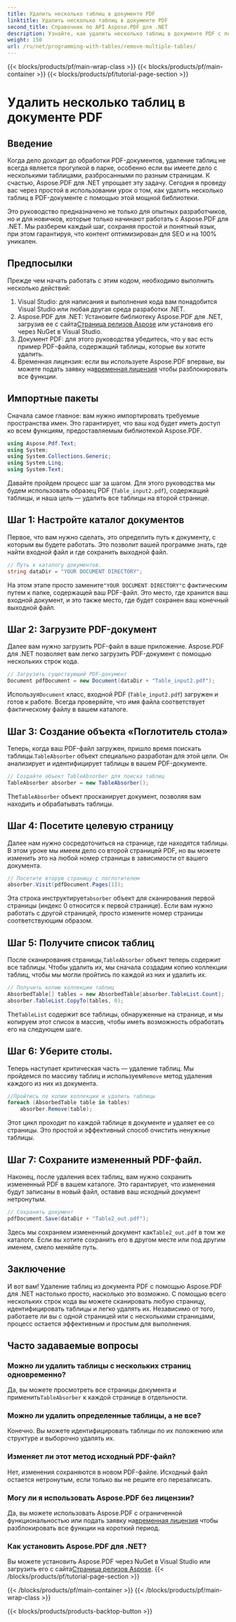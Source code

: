 ```yaml
---
title: Удалить несколько таблиц в документе PDF
linktitle: Удалить несколько таблиц в документе PDF
second_title: Справочник по API Aspose.PDF для .NET
description: Узнайте, как удалить несколько таблиц в документе PDF с помощью Aspose.PDF для .NET. Пошаговое руководство с примерами кода, часто задаваемыми вопросами и подробными объяснениями.
weight: 150
url: /ru/net/programming-with-tables/remove-multiple-tables/
---
```


{{< blocks/products/pf/main-wrap-class >}}
{{< blocks/products/pf/main-container >}}
{{< blocks/products/pf/tutorial-page-section >}}

# Удалить несколько таблиц в документе PDF

## Введение

Когда дело доходит до обработки PDF-документов, удаление таблиц не всегда является прогулкой в парке, особенно если вы имеете дело с несколькими таблицами, разбросанными по разным страницам. К счастью, Aspose.PDF для .NET упрощает эту задачу. Сегодня я проведу вас через простой в использовании урок о том, как удалить несколько таблиц в PDF-документе с помощью этой мощной библиотеки.

Это руководство предназначено не только для опытных разработчиков, но и для новичков, которые только начинают работать с Aspose.PDF для .NET. Мы разберем каждый шаг, сохраняя простой и понятный язык, при этом гарантируя, что контент оптимизирован для SEO и на 100% уникален.

## Предпосылки

Прежде чем начать работать с этим кодом, необходимо выполнить несколько действий:

1. Visual Studio: для написания и выполнения кода вам понадобится Visual Studio или любая другая среда разработки .NET.
2. Aspose.PDF для .NET: Установите библиотеку Aspose.PDF для .NET, загрузив ее с сайта[Страница релизов Aspose](https://releases.aspose.com/pdf/net/) или установив его через NuGet в Visual Studio.
3. Документ PDF: для этого руководства убедитесь, что у вас есть пример PDF-файла, содержащий таблицы, которые вы хотите удалить.
4.  Временная лицензия: если вы используете Aspose.PDF впервые, вы можете подать заявку на[временная лицензия](https://purchase.aspose.com/temporary-license/) чтобы разблокировать все функции.

## Импортные пакеты

Сначала самое главное: вам нужно импортировать требуемые пространства имен. Это гарантирует, что ваш код будет иметь доступ ко всем функциям, предоставляемым библиотекой Aspose.PDF.

```csharp
using Aspose.Pdf.Text;
using System;
using System.Collections.Generic;
using System.Linq;
using System.Text;
```

Давайте пройдем процесс шаг за шагом. Для этого руководства мы будем использовать образец PDF (`Table_input2.pdf`), содержащий таблицы, и наша цель — удалить все таблицы на второй странице.

## Шаг 1: Настройте каталог документов
Первое, что вам нужно сделать, это определить путь к документу, с которым вы будете работать. Это позволит вашей программе знать, где найти входной файл и где сохранить выходной файл.

```csharp
// Путь к каталогу документов.
string dataDir = "YOUR DOCUMENT DIRECTORY";
```

 На этом этапе просто замените`"YOUR DOCUMENT DIRECTORY"`с фактическим путем к папке, содержащей ваш PDF-файл. Это место, где хранится ваш входной документ, и это также место, где будет сохранен ваш конечный выходной файл.

## Шаг 2: Загрузите PDF-документ
Далее вам нужно загрузить PDF-файл в ваше приложение. Aspose.PDF для .NET позволяет вам легко загрузить PDF-документ с помощью нескольких строк кода.

```csharp
// Загрузить существующий PDF-документ
Document pdfDocument = new Document(dataDir + "Table_input2.pdf");
```

 Используя`Document` класс, входной PDF (`Table_input2.pdf`) загружен и готов к работе. Всегда проверяйте, что имя файла соответствует фактическому файлу в вашем каталоге.

## Шаг 3: Создание объекта «Поглотитель стола»
 Теперь, когда ваш PDF-файл загружен, пришло время поискать таблицы.`TableAbsorber` объект специально разработан для этой цели. Он анализирует и идентифицирует таблицы в вашем PDF-документе.

```csharp
// Создайте объект TableAbsorber для поиска таблиц
TableAbsorber absorber = new TableAbsorber();
```

 The`TableAbsorber` объект просканирует документ, позволяя вам находить и обрабатывать таблицы.

## Шаг 4: Посетите целевую страницу
Далее нам нужно сосредоточиться на странице, где находятся таблицы. В этом уроке мы имеем дело со второй страницей PDF, но вы можете изменить это на любой номер страницы в зависимости от вашего документа.

```csharp
// Посетите вторую страницу с поглотителем
absorber.Visit(pdfDocument.Pages[1]);
```

 Эта строка инструктирует`absorber` объект для сканирования первой страницы (индекс 0 относится к первой странице). Если вам нужно работать с другой страницей, просто измените номер страницы соответствующим образом.

## Шаг 5: Получите список таблиц
 После сканирования страницы,`TableAbsorber` объект теперь содержит все таблицы. Чтобы удалить их, мы сначала создадим копию коллекции таблиц, чтобы мы могли пройтись по каждой из них и удалить их.

```csharp
// Получить копию коллекции таблиц
AbsorbedTable[] tables = new AbsorbedTable[absorber.TableList.Count];
absorber.TableList.CopyTo(tables, 0);
```

 The`TableList` содержит все таблицы, обнаруженные на странице, и мы копируем этот список в массив, чтобы иметь возможность обработать его на следующем шаге.

## Шаг 6: Уберите столы.
 Теперь наступает критическая часть — удаление таблиц. Мы пройдемся по массиву таблиц и используем`Remove` метод удаления каждого из них из документа.

```csharp
//Пройтись по копии коллекции и удалить таблицы
foreach (AbsorbedTable table in tables)
    absorber.Remove(table);
```

Этот цикл проходит по каждой таблице в документе и удаляет ее со страницы. Это простой и эффективный способ очистить ненужные таблицы.

## Шаг 7: Сохраните измененный PDF-файл.
Наконец, после удаления всех таблиц, вам нужно сохранить измененный PDF в вашем каталоге. Это гарантирует, что изменения будут записаны в новый файл, оставив ваш исходный документ нетронутым.

```csharp
// Сохранить документ
pdfDocument.Save(dataDir + "Table2_out.pdf");
```

 Здесь мы сохраняем измененный документ как`Table2_out.pdf` в том же каталоге. Если вы хотите сохранить его в другом месте или под другим именем, смело меняйте путь.

## Заключение

И вот вам! Удаление таблиц из документа PDF с помощью Aspose.PDF для .NET настолько просто, насколько это возможно. С помощью всего нескольких строк кода вы можете сканировать любую страницу, идентифицировать таблицы и легко удалять их. Независимо от того, работаете ли вы с одной страницей или с несколькими страницами, процесс остается эффективным и простым для выполнения.

## Часто задаваемые вопросы

### Можно ли удалить таблицы с нескольких страниц одновременно?
 Да, вы можете просмотреть все страницы документа и применить`TableAbsorber` к каждой странице в отдельности.

### Можно ли удалить определенные таблицы, а не все?
Конечно. Вы можете идентифицировать таблицы по их положению или структуре и выборочно удалять их.

### Изменяет ли этот метод исходный PDF-файл?
Нет, изменения сохраняются в новом PDF-файле. Исходный файл остается нетронутым, если только вы не решите его перезаписать.

### Могу ли я использовать Aspose.PDF без лицензии?
 Да, вы можете использовать Aspose.PDF с ограниченной функциональностью или подать заявку на[временная лицензия](https://purchase.aspose.com/temporary-license/) чтобы разблокировать все функции на короткий период.

### Как установить Aspose.PDF для .NET?
 Вы можете установить Aspose.PDF через NuGet в Visual Studio или загрузить его с сайта[Страница релизов Aspose](https://releases.aspose.com/pdf/net/).
{{< /blocks/products/pf/tutorial-page-section >}}

{{< /blocks/products/pf/main-container >}}
{{< /blocks/products/pf/main-wrap-class >}}

{{< blocks/products/products-backtop-button >}}
